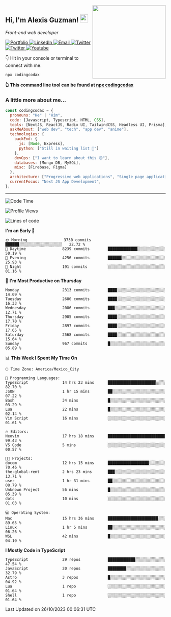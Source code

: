 <img align='right' src="https://media.giphy.com/media/M9gbBd9nbDrOTu1Mqx/giphy.gif" width="230">
<h2>Hi, I'm Alexis Guzman! <img src="https://media.giphy.com/media/hvRJCLFzcasrR4ia7z/giphy.gif" width="25px"></h2>
<p><em>Front-end web developer</em></p>

<p>
  <a href='https://www.codingcodax.dev' target='_blank'>
    <img alt='Portfolio' src='https://img.shields.io/badge/Portfolio-black?logo=vercel&style=flat-square'>
  </a>
  <a href='https://linkedin.com/in/codingcodax' target='_blank'>
    <img alt='LinkedIn' src='https://img.shields.io/badge/LinkedIn-black?logo=LinkedIn&style=flat-square'>
  </a>
  <a href='mailto:codingcodax@gmail.com' target='_blank'>
    <img alt='Email' src='https://img.shields.io/badge/Email-black?logo=Gmail&style=flat-square'>
  </a>
  <a href='https://twitter.com/codingcodax' target='_blank'>
    <img alt='Twitter' src='https://img.shields.io/badge/Twitter-black?logo=Twitter&style=flat-square'>
  </a>
  <a href='https://www.instagram.com/codingcodax' target='_blank'>
    <img alt='Twitter' src='https://img.shields.io/badge/Instagram-black?logo=Instagram&style=flat-square'>
  </a>
  <a href='https://www.youtube.com/@codingcodax' target='_blank'>
    <img alt='Youtube' src='https://img.shields.io/badge/YouTube-black?logo=Youtube&style=flat-square'>
  </a>
</p>

👇 Hit in your console or terminal to connect with me.

```bash
npx codingcodax
```
**👆 This command line tool can be found at [npx codingcodax](https://github.com/codingcodax/npx-codingcodax)**

<h3>A little more about me...</h3>

```javascript
const codingcodax = {
  pronouns: "He" | "Him",
  code: [Javascript, Typescript, HTML, CSS],
  tools: [NextJS, ReactJS, Radix UI, TailwindCSS, Headless UI, Prisma],
  askMeAbout: ["web dev", "tech", "app dev", "anime"],
  technologies: {
    backEnd: {
      js: [Node, Express],
      python: ["Still in waiting list 🥲"]
    },
    devOps: ["I want to learn about this 😊"],
    databases: [Mongo DB, MySQL],
    misc: [Firebase, Figma]
  },
  architecture: ["Progressive web applications", "Single page applications"],
  currentFocus: "Next JS App Development",
};
```

---

<!--START_SECTION:waka-->
![Code Time](http://img.shields.io/badge/Code%20Time-1%2C895%20hrs%2040%20mins-blue)

![Profile Views](http://img.shields.io/badge/Profile%20Views-6-blue)

![Lines of code](https://img.shields.io/badge/From%20Hello%20World%20I%27ve%20Written-8.9%20million%20lines%20of%20code-blue)

**I'm an Early 🐤** 

```text
🌞 Morning                3730 commits        ██████░░░░░░░░░░░░░░░░░░░   22.72 % 
🌆 Daytime                8239 commits        █████████████░░░░░░░░░░░░   50.19 % 
🌃 Evening                4256 commits        ██████░░░░░░░░░░░░░░░░░░░   25.93 % 
🌙 Night                  191 commits         ░░░░░░░░░░░░░░░░░░░░░░░░░   01.16 % 
```
📅 **I'm Most Productive on Thursday** 

```text
Monday                   2313 commits        ████░░░░░░░░░░░░░░░░░░░░░   14.09 % 
Tuesday                  2680 commits        ████░░░░░░░░░░░░░░░░░░░░░   16.33 % 
Wednesday                2086 commits        ███░░░░░░░░░░░░░░░░░░░░░░   12.71 % 
Thursday                 2905 commits        ████░░░░░░░░░░░░░░░░░░░░░   17.70 % 
Friday                   2897 commits        ████░░░░░░░░░░░░░░░░░░░░░   17.65 % 
Saturday                 2568 commits        ████░░░░░░░░░░░░░░░░░░░░░   15.64 % 
Sunday                   967 commits         █░░░░░░░░░░░░░░░░░░░░░░░░   05.89 % 
```


📊 **This Week I Spent My Time On** 

```text
🕑︎ Time Zone: America/Mexico_City

💬 Programming Languages: 
TypeScript               14 hrs 23 mins      █████████████████████░░░░   82.70 % 
JSON                     1 hr 15 mins        ██░░░░░░░░░░░░░░░░░░░░░░░   07.22 % 
Bash                     34 mins             █░░░░░░░░░░░░░░░░░░░░░░░░   03.29 % 
Lua                      22 mins             █░░░░░░░░░░░░░░░░░░░░░░░░   02.14 % 
Vim Script               16 mins             ░░░░░░░░░░░░░░░░░░░░░░░░░   01.61 % 

🔥 Editors: 
Neovim                   17 hrs 18 mins      █████████████████████████   99.43 % 
VS Code                  5 mins              ░░░░░░░░░░░░░░░░░░░░░░░░░   00.57 % 

🐱‍💻 Projects: 
docom                    12 hrs 15 mins      ██████████████████░░░░░░░   70.46 % 
the-global-rent          2 hrs 23 mins       ███░░░░░░░░░░░░░░░░░░░░░░   13.71 % 
user                     1 hr 31 mins        ██░░░░░░░░░░░░░░░░░░░░░░░   08.79 % 
Unknown Project          56 mins             █░░░░░░░░░░░░░░░░░░░░░░░░   05.39 % 
dots                     10 mins             ░░░░░░░░░░░░░░░░░░░░░░░░░   01.03 % 

💻 Operating System: 
Mac                      15 hrs 36 mins      ██████████████████████░░░   89.65 % 
Linux                    1 hr 5 mins         ██░░░░░░░░░░░░░░░░░░░░░░░   06.26 % 
WSL                      42 mins             █░░░░░░░░░░░░░░░░░░░░░░░░   04.10 % 
```

**I Mostly Code in TypeScript** 

```text
TypeScript               29 repos            ████████████░░░░░░░░░░░░░   47.54 % 
JavaScript               20 repos            ████████░░░░░░░░░░░░░░░░░   32.79 % 
Astro                    3 repos             █░░░░░░░░░░░░░░░░░░░░░░░░   04.92 % 
Lua                      1 repo              ░░░░░░░░░░░░░░░░░░░░░░░░░   01.64 % 
Shell                    1 repo              ░░░░░░░░░░░░░░░░░░░░░░░░░   01.64 % 
```




 Last Updated on 26/10/2023 00:06:31 UTC
<!--END_SECTION:waka-->
